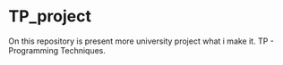 # TP_project
On this repository is present more university project what i make it. TP - Programming Techniques.
